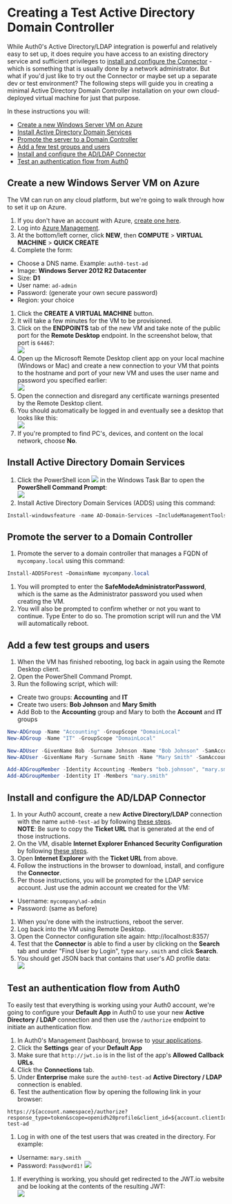 # Creating a Test Active Directory Domain Controller

While Auth0's Active Directory/LDAP integration is powerful and relatively easy to set up, it does require you have access to an existing directory service and sufficient privileges to [install and configure the Connector](/connector/install) - which is something that is usually done by a network administrator.  But what if you'd just like to try out the Connector or maybe set up a separate dev or test environment?  The following steps will guide you in creating a minimal Active Directory Domain Controller installation on your own cloud-deployed virtual machine for just that purpose.

In these instructions you will:
* [Create a new Windows Server VM on Azure](#create-a-new-windows-server-vm-on-azure)
* [Install Active Directory Domain Services](#install-active-directory-domain-services)
* [Promote the server to a Domain Controller](#promote-the-server-to-a-domain-controller)
* [Add a few test groups and users](#add-a-few-test-groups-and-users)
* [Install and configure the AD/LDAP Connector](#add-a-few-test-groups-and-users)
* [Test an authentication flow from Auth0](#test-an-authentication-flow-from-auth0)

## Create a new Windows Server VM on Azure

The VM can run on any cloud platform, but we're going to walk through how to set it up on Azure.

1. If you don't have an account with Azure, [create one here](https://azure.microsoft.com).
1. Log into [Azure Management](https://manage.windowsazure.com).
1. At the bottom/left corner, click **NEW**, then **COMPUTE** > **VIRTUAL MACHINE** > **QUICK CREATE**
1. Complete the form:
  * Choose a DNS name. Example: `auth0-test-ad`
  * Image: **Windows Server 2012 R2 Datacenter**
  * Size: **D1**
  * User name: `ad-admin`
  * Password: (generate your own secure password)
  * Region: your choice  
1. Click the **CREATE A VIRTUAL MACHINE** button.
1. It will take a few minutes for the VM to be provisioned.
1. Click on the **ENDPOINTS** tab of the new VM and take note of the public port for the **Remote Desktop** endpoint.  In the screenshot below, that port is `64467`:  
![](/media/articles/connector/test-dc/remote-desktop-port.png)
1. Open up the Microsoft Remote Desktop client app on your local machine (Windows or Mac) and create a new connection to your VM that points to the hostname and port of your new VM and uses the user name and password you specified earlier:  
![](/media/articles/connector/test-dc/remote-desktop-connection.png)
1. Open the connection and disregard any certificate warnings presented by the Remote Desktop client.
1. You should automatically be logged in and eventually see a desktop that looks like this:  
![](/media/articles/connector/test-dc/new-vm-desktop.png)
1. If you're prompted to find PC's, devices, and content on the local network, choose **No**.

## Install Active Directory Domain Services

1. Click the PowerShell icon ![](/media/articles/connector/test-dc/powershell-icon.png) in the Windows Task Bar to open the **PowerShell Command Prompt**:  
![](/media/articles/connector/test-dc/powershell-command-prompt.png)
1. Install Active Directory Domain Services (ADDS) using this command:  
```powershell
Install-windowsfeature -name AD-Domain-Services –IncludeManagementTools
```

## Promote the server to a Domain Controller

1. Promote the server to a domain controller that manages a FQDN of `mycompany.local` using this command:  
```powershell
Install-ADDSForest –DomainName mycompany.local
```
1. You will prompted to enter the **SafeModeAdministratorPassword**, which is the same as the Administrator password you used when creating the VM.
1. You will also be prompted to confirm whether or not you want to continue.  Type Enter to do so.  The promotion script will run and the VM will automatically reboot.

## Add a few test groups and users

1. When the VM has finished rebooting, log back in again using the Remote Desktop client.
1. Open the PowerShell Command Prompt.
1. Run the following script, which will:
  * Create two groups: **Accounting** and **IT**
  * Create two users: **Bob Johnson** and **Mary Smith**
  * Add Bob to the **Accounting** group and Mary to both the **Account** and **IT** groups

  ```powershell
  New-ADGroup -Name "Accounting" -GroupScope "DomainLocal"
  New-ADGroup -Name "IT" -GroupScope "DomainLocal"

  New-ADUser -GivenName Bob -Surname Johnson -Name "Bob Johnson" -SamAccountName bob.johnson -Enabled $True -AccountPassword (ConvertTo-SecureString "Pass@word1!" -AsPlainText -force) -PasswordNeverExpires $True
  New-ADUser -GivenName Mary -Surname Smith -Name "Mary Smith" -SamAccountName mary.smith -Enabled $True -AccountPassword (ConvertTo-SecureString "Pass@word1!" -AsPlainText -force) -PasswordNeverExpires $True

  Add-ADGroupMember -Identity Accounting -Members "bob.johnson", "mary.smith"
  Add-ADGroupMember -Identity IT -Members "mary.smith"
  ```

## Install and configure the AD/LDAP Connector

1. In your Auth0 account, create a new **Active Directory/LDAP** connection with the name `auth0-test-ad` by following [these steps](/connections/enterprise/active-directory).  
  **NOTE**: Be sure to copy the **Ticket URL** that is generated at the end of those instructions.
1. On the VM, disable **Internet Explorer Enhanced Security Configuration** by following [these steps](http://blog.blksthl.com/2012/11/28/how-to-disable-ie-enhanced-security-in-windows-server-2012/).
1. Open **Internet Explorer** with the **Ticket URL** from above.
1. Follow the instructions in the browser to download, install, and configure the **Connector**.
1. Per those instructions, you will be prompted for the LDAP service account. Just use the admin account we created for the VM:
  * Username: `mycompany\ad-admin`
  * Password: (same as before)
1. When you're done with the instructions, reboot the server.
1. Log back into the VM using Remote Desktop.
1. Open the Connector configuration site again: http://localhost:8357/
1. Test that the **Connector** is able to find a user by clicking on the **Search** tab and under "Find User by Login", type `mary.smith` and click **Search**.
1. You should get JSON back that contains that user's AD profile data:  
![](/media/articles/connector/test-dc/test-find-user.png)

## Test an authentication flow from Auth0

To easily test that everything is working using your Auth0 account, we're going to configure your **Default App** in Auth0 to use your new **Active Directory / LDAP** connection and then use the `/authorize` endpoint to initiate an authentication flow.

1. In Auth0's Management Dashboard, browse to [your applications](${manage_url}/#/applications).
1. Click the **Settings** gear of your **Default App**
1. Make sure that `http://jwt.io` is in the list of the app's **Allowed Callback URLs**.
1. Click the **Connections** tab.
1. Under **Enterprise** make sure the `auth0-test-ad` **Active Directory / LDAP** connection is enabled.
1. Test the authentication flow by opening the following link in your browser:  
```
https://${account.namespace}/authorize?response_type=token&scope=openid%20profile&client_id=${account.clientId}&redirect_uri=http://jwt.io&connection=auth0-test-ad
```

1. Log in with one of the test users that was created in the directory.  For example:
  * Username: `mary.smith`
  * Password: `Pass@word1!`
  ![](/media/articles/connector/test-dc/auth-flow-login.png)
1. If everything is working, you should get redirected to the JWT.io website and be looking at the contents of the resulting JWT:  
  ![](/media/articles/connector/test-dc/auth-success.png)
